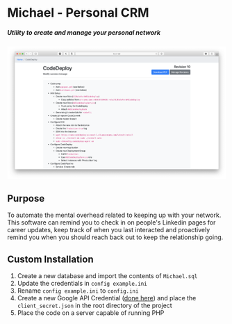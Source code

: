 # Michael - Personal CRM
##### Utility to create and manage your personal network

![Screenshot](screenshot.png)

## Purpose
To automate the mental overhead related to keeping up with your network. This software can remind you to check in on people's Linkedin pages for career updates, keep track of when you last interacted and proactively remind you when you should reach back out to keep the relationship going.

## Custom Installation
1. Create a new database and import the contents of `Michael.sql`
2. Update the credentials in `config example.ini`
3. Rename `config example.ini` to `config.ini`
4. Create a new Google API Credential ([done here](https://console.developers.google.com/apis/credentials)) and place the `client_secret.json` in the root directory of the project
5. Place the code on a server capable of running PHP
